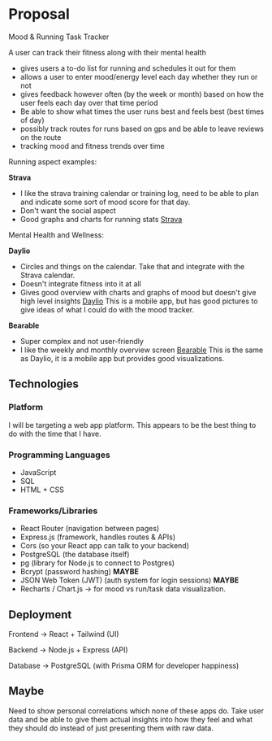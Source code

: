 ---
---
# Proposal

Mood & Running Task Tracker

A user can track their fitness along with their mental health

- gives users a to-do list for running and schedules it out for them
- allows a user to enter mood/energy level each day whether they run or not
- gives feedback however often (by the week or month) based on how the user feels each day over that time period
- Be able to show what times the user runs best and feels best (best times of day)
- possibly track routes for runs based on gps and be able to leave reviews on the route
- tracking mood and fitness trends over time

Running aspect examples: 

**Strava**
- I like the strava training calendar or training log, need to be able to plan and indicate some sort of mood score for that day.
- Don't want the social aspect
- Good graphs and charts for running stats
[Strava](https://www.strava.com/dashboard)

Mental Health and Wellness:

**Daylio**
- Circles and things on the calendar. Take that and integrate with the Strava calendar.
- Doesn't integrate fitness into it at all
- Gives good overview with charts and graphs of mood but doesn't give high level insights
[Daylio](https://daylio.net/) This is a mobile app, but has good pictures to give ideas of what I could do with the mood tracker.

**Bearable**
  - Super complex and not user-friendly
  - I like the weekly and monthly overview screen
[Bearable](https://bearable.app/) This is the same as Daylio, it is a mobile app but provides good visualizations.

## Technologies

### Platform 
I will be targeting a web app platform. This appears to be the best thing to do with the time that I have.

### Programming Languages
- JavaScript
- SQL
- HTML + CSS

### Frameworks/Libraries
- React Router (navigation between pages)
- Express.js (framework, handles routes & APIs)
- Cors (so your React app can talk to your backend)
- PostgreSQL (the database itself)
- pg (library for Node.js to connect to Postgres)
- Bcrypt (password hashing) **MAYBE**
- JSON Web Token (JWT) (auth system for login sessions) **MAYBE**
- Recharts / Chart.js → for mood vs run/task data visualization.

## Deployment

Frontend → React + Tailwind (UI)

Backend → Node.js + Express (API)

Database → PostgreSQL (with Prisma ORM for developer happiness)

## Maybe
Need to show personal correlations which none of these apps do. Take user data and be able to give them actual insights into how they feel and what they should do instead of just presenting them with raw data.

